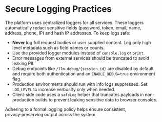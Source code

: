 # Secure Logging Practices

The platform uses centralized loggers for all services. These loggers automatically redact sensitive fields (password, token, email, name, address, phone, IP) and hash IP addresses. To keep logs safe:

- **Never** log full request bodies or user supplied content. Log only high level metadata such as field names or counts.
- Use the provided logger modules instead of `console.log` or `print`.
- Error messages from external services should be truncated to avoid leaking PII.
- Debug endpoints like `/llm-debug/{session_id}` are disabled by default and require both authentication and an `ENABLE_DEBUG=true` environment flag.
- Production environments should run with info logs suppressed. Set `LOG_LEVEL` to increase verbosity only when needed.
- Client-side code uses a `safeLog` helper that truncates payloads in non-production
  builds to prevent leaking sensitive data to browser consoles.

Adhering to a formal logging policy helps ensure consistent, privacy‑preserving output across the system.
